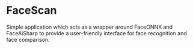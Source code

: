 # FaceScan
Simple application which acts as a wrapper around FaceONNX and FaceAiSharp to provide a user-friendly interface for face recognition and face comparison.